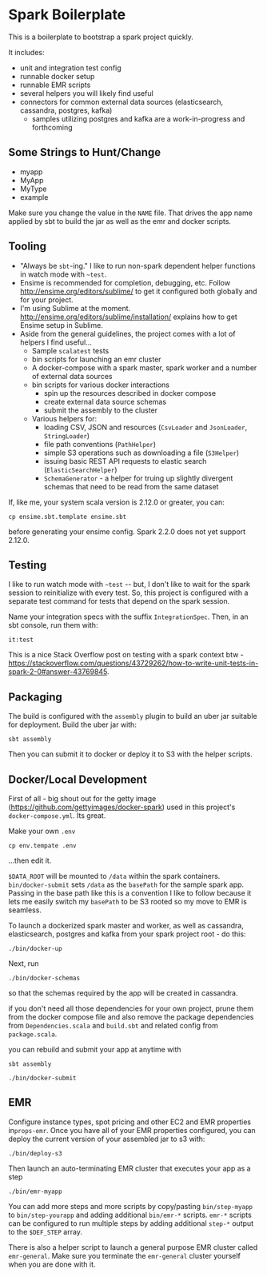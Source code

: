 # Spark Boilerplate

This is a boilerplate to bootstrap a spark project quickly.

It includes:

* unit and integration test config
* runnable docker setup
* runnable EMR scripts
* several helpers you will likely find useful
* connectors for common external data sources (elasticsearch, cassandra, postgres, kafka)
  * samples utilizing postgres and kafka are a work-in-progress and forthcoming

## Some Strings to Hunt/Change

* myapp
* MyApp
* MyType
* example

Make sure you change the value in the `NAME` file. That drives the app name applied by sbt to build the jar as well as the emr and docker scripts.

## Tooling

* "Always be `sbt`-ing." I like to run non-spark dependent helper functions in watch mode with `~test`.
* Ensime is recommended for completion, debugging, etc. Follow http://ensime.org/editors/sublime/ to get it configured both globally and for your project.
* I'm using Sublime at the moment. http://ensime.org/editors/sublime/installation/ explains how to get Ensime setup in Sublime.
* Aside from the general guidelines, the project comes with a lot of helpers I find useful...
  * Sample `scalatest` tests
  * bin scripts for launching an emr cluster
  * A docker-compose with a spark master, spark worker and a number of external data sources  
  * bin scripts for various docker interactions
    * spin up the resources described in docker compose
    * create external data source schemas
    * submit the assembly to the cluster
  * Various helpers for:
  	* loading CSV, JSON and resources (`CsvLoader` and `JsonLoader`, `StringLoader`)
  	* file path conventions (`PathHelper`)
  	* simple S3 operations such as downloading a file (`S3Helper`)
  	* issuing basic REST API requests to elastic search (`ElasticSearchHelper`)
  	* `SchemaGenerator` - a helper for truing up slightly divergent schemas that need to be read from the same dataset

If, like me, your system scala version is 2.12.0 or greater, you can:

```
cp ensime.sbt.template ensime.sbt
```

before generating your ensime config. Spark 2.2.0 does not yet support 2.12.0.

## Testing

I like to run watch mode with `~test` -- but, I don't like to wait for the spark session to reinitialize with every test. So, this project is configured with a separate test command for tests that depend on the spark session.

Name your integration specs with the suffix `IntegrationSpec`. Then, in an sbt console, run them with:

```
it:test
```

This is a nice Stack Overflow post on testing with a spark context btw - https://stackoverflow.com/questions/43729262/how-to-write-unit-tests-in-spark-2-0#answer-43769845.

## Packaging

The build is configured with the `assembly` plugin to build an uber jar suitable for deployment. Build the uber jar with:

```
sbt assembly
```

Then you can submit it to docker or deploy it to S3 with the helper scripts.

## Docker/Local Development

First of all - big shout out for the getty image (https://github.com/gettyimages/docker-spark) used in this project's `docker-compose.yml`. Its great.

Make your own `.env`

```
cp env.tempate .env
```

...then edit it.


`$DATA_ROOT` will be mounted to `/data` within the spark containers. `bin/docker-submit` sets `/data` as the `basePath` for the sample spark app. Passing in the base path like this is a convention I like to follow because it lets me easily switch my `basePath` to be S3 rooted so my move to EMR is seamless.

To launch a dockerized spark master and worker, as well as cassandra, elasticsearch, postgres and kafka from your spark project root - do this:

```
./bin/docker-up
```

Next, run

```
./bin/docker-schemas
```

so that the schemas required by the app will be created in cassandra.

if you don't need all those dependencies for your own project, prune them from the docker compose file and also remove the package dependencies from `Dependencies.scala` and `build.sbt` and related config from `package.scala`.

you can rebuild and submit your app at anytime with

```
sbt assembly

./bin/docker-submit
```

## EMR

Configure instance types, spot pricing and other EC2 and EMR properties in`props-emr`. Once you have all of your EMR properties configured, you can deploy the current version of your assembled jar to s3 with:

```
./bin/deploy-s3
```

Then launch an auto-terminating EMR cluster that executes your app as a step

```
./bin/emr-myapp
```

You can add more steps and more scripts by copy/pasting `bin/step-myapp` to `bin/step-yourapp` and adding additional `bin/emr-*` scripts. `emr-*` scripts can be configured to run multiple steps by adding additional `step-*` output to the `$DEF_STEP` array.

There is also a helper script to launch a general purpose EMR cluster called `emr-general`. Make sure you terminate the `emr-general` cluster yourself when you are done with it.

